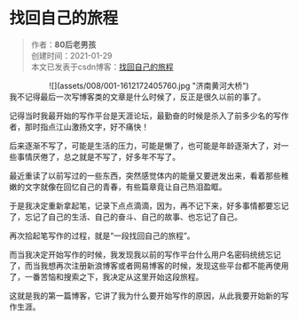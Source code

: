 # 找回自己的旅程
>作者：**80后老男孩**  
>创建时间：2021-01-29  
>本文已发表于csdn博客：[找回自己的旅程](https://blog.csdn.net/weixin_41034400/article/details/113381532)

<div align=center>![](assets/008/001-1612172405760.jpg "济南黄河大桥")  
<div align=left>
我不记得最后一次写博客类的文章是什么时候了，反正是很久以前的事了。

记得当时我最开始的写作平台是天涯论坛，最勤奋的时候是杀入了前多少名的写作者，那时指点江山激扬文字，好不痛快！

后来逐渐不写了，可能是生活的压力，可能是懒了，也可能是年龄逐渐大了，对一些事情厌倦了，总之就是不写了，好多年不写了。

最近重读了以前写过的一些东西，突然感觉体内的能量又要迸发出来，看着那些稚嫩的文字就像在回忆自己的青春，有些篇章竟让自己热泪盈眶。

于是我决定重新拿起笔，记录下点点滴滴，因为，再不记下来，好多事情都要忘记了，忘记了自己的生活、自己的奋斗、自己的故事、也忘记了自己。

再次拾起笔写作的过程，就是“一段找回自己的旅程”。

而当我决定开始写作的时候，我发现我以前的写作平台什么用户名密码统统忘记了，而当我想再次注册新浪博客或者网易博客的时候，发现这些平台都不能再使用了，一番苦恼和搜索之下，我决定从这里开始这段旅程。

这就是我的第一篇博客，它讲了我为什么要开始写作的原因，从此我要开始新的写作生涯。









